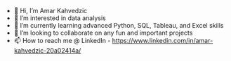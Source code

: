 - 👋 Hi, I’m Amar Kahvedzic
- 👀 I’m interested in data analysis  
- 🌱 I’m currently learning advanced Python, SQL, Tableau, and Excel skills
- 💞️ I’m looking to collaborate on any fun and important projects
- 📫 How to reach me @ LinkedIn - https://www.linkedin.com/in/amar-kahvedzic-20a02414a/
  

<!---
Kahvedzic/Kahvedzic is a ✨ special ✨ repository because its `README.md` (this file) appears on your GitHub profile.
You can click the Preview link to take a look at your changes.
--->
